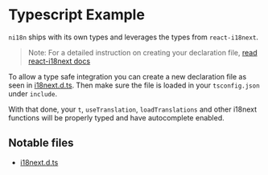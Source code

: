 # Typescript Example

`ni18n` ships with its own types and leverages the types from `react-i18next`.

> Note: For a detailed instruction on creating your declaration file, [read react-i18next docs](https://react.i18next.com/latest/typescript)

To allow a type safe integration you can create a new declaration file as seen in [i18next.d.ts](./i18next.d.ts). Then make sure the file is loaded in your `tsconfig.json` under `include`.

With that done, your `t`, `useTranslation`, `loadTranslations` and other i18next functions will be properly typed and have autocomplete enabled.

## Notable files

- [i18next.d.ts](./i18next.d.ts)
